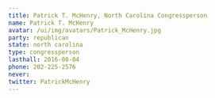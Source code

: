 ```yaml
---
title: Patrick T. McHenry, North Carolina Congressperson
name: Patrick T. McHenry
avatar: /ui/img/avatars/Patrick_McHenry.jpg
party: republican
state: north carolina
type: congressperson
lasthall: 2016-08-04
phone: 202-225-2576
never: 
twitter: PatrickMcHenry
---
```


